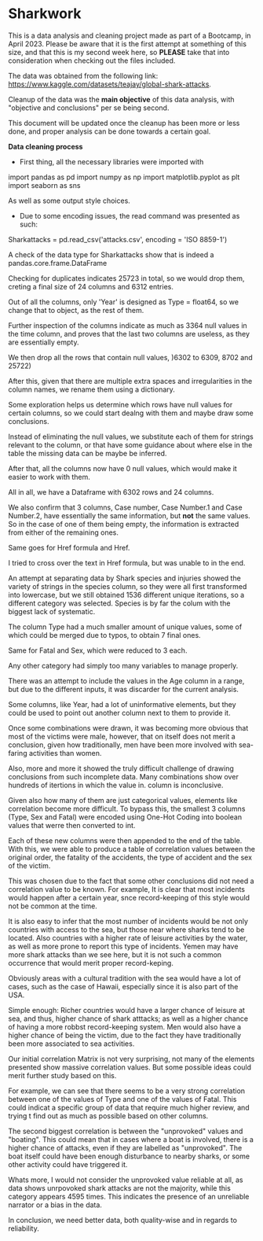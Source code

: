 # Sharkwork


This is a data analysis and cleaning project made as part of a Bootcamp, in April 2023.
Please be aware that it is the first attempt at something of this size, and that this is my second week here, so **PLEASE** take that into consideration when checking out the files included.

The data was obtained from the following link: https://www.kaggle.com/datasets/teajay/global-shark-attacks.

Cleanup of the data was the **main objective** of this data analysis, with "objective and conclusions" per se being second. 

This document will be updated once the cleanup has been more or less done, and proper analysis can be done towards a certain goal.

**Data cleaning process**


- First thing, all the necessary libraries were imported with

import pandas as pd
import numpy as np
import matplotlib.pyplot as plt
import seaborn as sns

As well as some output style choices.

- Due to some encoding issues, the read command was presented as such: 

Sharkattacks = pd.read_csv('attacks.csv', encoding = 'ISO 8859-1')

A check of the data type for Sharkattacks show that is indeed a pandas.core.frame.DataFrame

Checking for duplicates indicates 25723 in total, so we would drop them, creting a final size of 24 columns and 6312 entries.

Out of all the columns, only 'Year' is designed as Type = float64, so we change that to object, as the rest of them.

Further inspection of the columns indicate as much as 3364 null values in the time column, and proves that the last two columns are useless, as they are essentially empty.

We then drop all the rows that contain null values, )6302 to 6309, 8702 and 25722)

After this, given that there are multiple extra spaces and irregularities in the column names, we rename them using a dictionary.

Some exploration helps us determine which rows have null values for certain columns, so we could start dealng with them and maybe draw some conclusions.

Instead of eliminating the null values, we substitute each of them for strings relevant to the column, or that have some guidance about where else in the table the missing data can be maybe be inferred.

After that, all the columns now have 0 null values, which would make it easier to work with them.

All in all, we have a Dataframe with 6302 rows and 24 columns.

We also confirm that 3 columns, Case number, Case Number.1 and Case Number.2, have essentially the same information, but **not** the same values. So in the case of one of them being empty, the information is extracted from either of the remaining ones.

Same goes for Href formula and Href. 

I tried to cross over the text in Href formula, but was unable to in the end.

An attempt at separating data by Shark species and injuries showed the variety of strings in the species column, so they were all first transformed into lowercase, but we still obtained 1536 different unique iterations, so a different category was selected. Species is by far the colum with the biggest lack of systematic.

The column Type had a much smaller amount of unique values, some of which could be merged due to typos, to obtain 7 final ones.

Same for Fatal and Sex, which were reduced to 3 each.

Any other category had simply too many variables to manage properly.

There was an attempt to include the values in the Age column in a range, but due to the different inputs, it was discarder for the current analysis.

Some columns, like Year, had a lot of uninformative elements, but they could be used to point out another column next to them to provide it.

Once some combinations were drawn, it was becoming more obvious that most of the victims were male, however, that on itself does not merit a conclusion, given how traditionally, men have been more involved with sea-faring activities than women.

Also, more and more it showed the truly difficult challenge of drawing conclusions from such incomplete data. Many combinations show over hundreds of itertions in which the value in. column is inconclusive.

Given also how many of them are just categorical values, elements like correlation become more difficult. To bypass this, the smallest 3 columns (Type, Sex and Fatal) were encoded using One-Hot Coding into boolean values that werre then converted to int.

Each of these new columns were then appended to the end of the table. With this, we were able to produce a table of correlation values between the original order, the fatality of the accidents, the type of accident and the sex of the victim.

This was chosen due to the fact that some other conclusions did not need a correlation value to be known. For example, It is clear that most incidents would happen after a certain year, snce record-keeping of this style would not be common at the time. 

It is also easy to infer that the most number of incidents would be not only countries with access to the sea, but those near where sharks tend to be located. Also countries with a higher rate of leisure activities by the water, as well as more prone to report this type of incidents. Yemen may have more shark attacks than we see here, but it is not such a common occurrence that would merit proper record-keping.

Obviously areas with a cultural tradition with the sea would have a lot of cases, such as the case of Hawaii, especially since it is also part of the USA.

Simple enough: Richer countries would have a larger chance of leisure at sea, and thus, higher chance of shark atttacks; as well as a higher chance of having a more robbst record-keeping system. Men would also have a higher chance of being the victim, due to the fact they have traditionally been more associated to sea activities.

Our initial correlation Matrix is not very surprising, not many of the elements presented show massive correlation values.
But some possible ideas could merit further study based on this. 

For example, we can see that there seems to be a very strong correlation between one of the values of Type and one of the values of Fatal. This could indicat a specific group of data that require much higher review, and trying t find out as much as possible based on other columns.

The second biggest correlation is between the "unprovoked" values and "boating". This could mean that in cases where a boat is involved, there is a higher chance of  attacks, even if they are labelled as "unprovoked". The boat itself could have been enough disturbance to nearby sharks, or some other activity could have triggered it.

Whats more, I would not consider the unprovoked value reliable at all, as data shows unrpovoked shark attacks are not the majority, while this category appears 4595 times. This indicates the presence of an unreliable narrator or a bias in the data. 

In conclusion, we need better data, both quality-wise and in regards to reliability.




